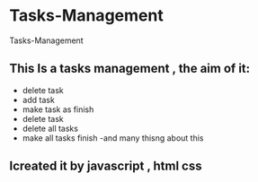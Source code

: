 # Tasks-Management
Tasks-Management
## This Is a tasks management , the aim of it:
- delete task
- add task
- make task as finish 
- delete task
- delete all tasks
- make all tasks finish
-and many thisng about this 
## Icreated it by javascript , html css
